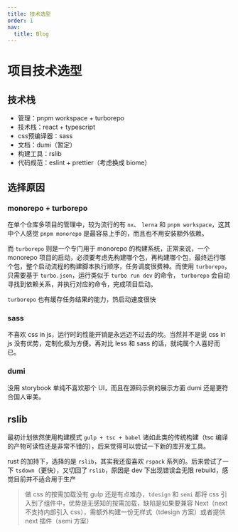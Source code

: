 ```yaml
---
title: 技术选型
order: 1
nav:
  title: Blog
---
```


# 项目技术选型

## 技术栈

- 管理：pnpm workspace + turborepo
- 技术栈：react + typescript
- css预编译器：sass
- 文档：dumi（暂定）
- 构建工具：rslib
- 代码规范：eslint + prettier（考虑换成 biome）

## 选择原因

### monorepo + turborepo

在单个仓库多项目的管理中，较为流行的有 `nx`、 `lerna` 和 `pnpm workspace`，这其中个人感觉 `pnpm monorepo` 是最容易上手的，而且也不用安装额外依赖。

而 `turborepo` 则是一个专门用于 monorepo 的构建系统，正常来说，一个 monorepo 项目的启动，必须要考虑先构建哪个包，再构建哪个包，最终运行哪个包，整个启动流程的构建脚本执行顺序，任务调度很费神。而使用 `turborepo`，只需要基于 `turbo.json`，运行类似于 `turbo run dev` 的命令， `turborepo` 会自动寻找到依赖关系，并执行对应的命令，完成项目启动。

`turborepo` 也有缓存任务结果的能力，热启动速度很快

### sass

不喜欢 css in js，运行时的性能开销是永远迈不过去的坎。当然并不是说 css in js 没有优势，定制化极为方便。再对比 less 和 sass 的话，就纯属个人喜好而已。

### dumi

没用 storybook 单纯不喜欢那个 UI，而且在源码示例的展示方面 dumi 还是更符合国人审美。

## rslib

最初计划依然使用构建模式 `gulp + tsc + babel` 诸如此类的传统构建（tsc 编译的产物可读性还是非常不错的），后来觉得可以尝试一下新的库开发工具。

rust 的加持下，选择的是 `rslib`，其实我还蛮喜欢 `rspack` 系列的。后来尝试了一下 `tsdown`（更快），又切回了 `rslib`，原因是 dev 下出现错误会无限 rebuild，感觉目前并不适合用于生产

> 做 css 的按需加载没有 gulp 还是有点难办，`tdesign` 和 `semi` 都将 css 引入到了组件中，优势是无感知的按需加载，缺陷是如果要兼容 Next（next 不支持内部引入 css），需额外构建一份无样式（tdesign 方案）或者提供 next 插件（semi 方案）
